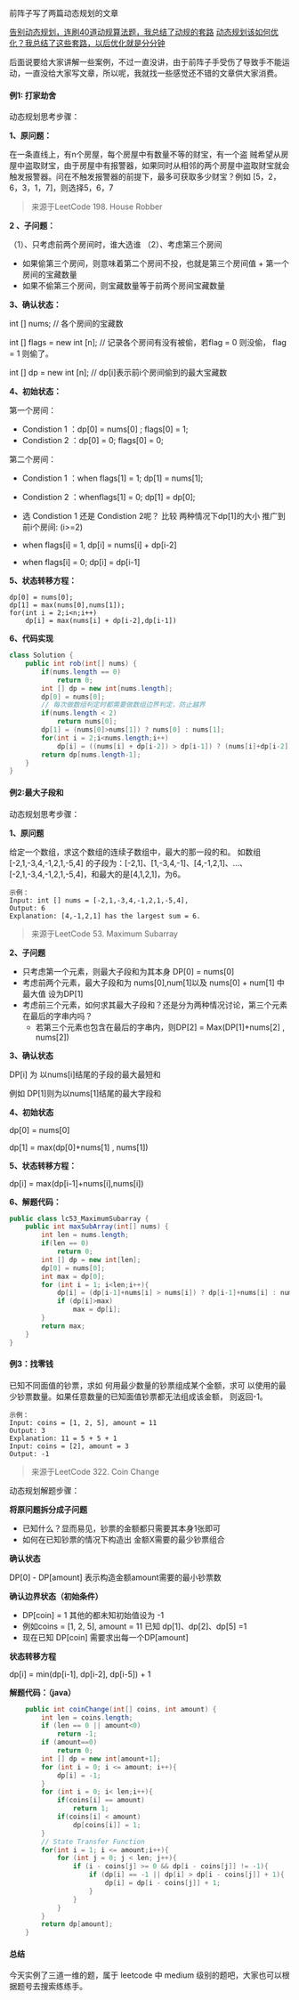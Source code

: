 前阵子写了两篇动态规划的文章

[告别动态规划，连刷40道动规算法题，我总结了动规的套路](https://mp.weixin.qq.com/s/pg-IJ8rA1duIzt5hW1Cycw)
[动态规划该如何优化？我总结了这些套路，以后优化就是分分钟](https://mp.weixin.qq.com/s/FA5lyv2VnsP4XM0wUz0JlQ)

后面说要给大家讲解一些案例，不过一直没讲，由于前阵子手受伤了导致手不能运动，一直没给大家写文章，所以呢，我就找一些感觉还不错的文章供大家消费。

#### 例1: 打家劫舍

动态规划思考步骤：

**1、原问题：**

在一条直线上，有n个房屋，每个房屋中有数量不等的财宝，有一个盗 贼希望从房屋中盗取财宝，由于房屋中有报警器，如果同时从相邻的两个房屋中盗取财宝就会触发报警器。问在不触发报警器的前提下，最多可获取多少财宝？例如 [5，2，6，3，1，7]，则选择5，6，7

> 来源于LeetCode 198. House Robber

**2 、子问题：**

（1）、只考虑前两个房间时，谁大选谁
（2）、考虑第三个房间
* 如果偷第三个房间，则意味着第二个房间不投，也就是第三个房间值 + 第一个房间的宝藏数量
* 如果不偷第三个房间，则宝藏数量等于前两个房间宝藏数量


**3、确认状态：**

int [] nums; // 各个房间的宝藏数

int [] flags = new int [n]; // 记录各个房间有没有被偷，若flag = 0 则没偷， flag = 1 则偷了。

int [] dp = new int [n]; // dp[i]表示前i个房间偷到的最大宝藏数

**4、初始状态：**

第一个房间：

* Condistion 1 ：dp[0] = nums[0] ; flags[0] = 1;
* Condistion 2 ：dp[0] = 0; flags[0] = 0;

第二个房间：

* Condistion 1 ：when flags[1] = 1; dp[1] = nums[1];
* Condistion 2 ：whenflags[1] = 0; dp[1] = dp[0];
* 选 Condistion 1 还是 Condistion 2呢？ 比较 两种情况下dp[1]的大小
推广到前i个房间: (i>=2)

* when flags[i] = 1, dp[i] = nums[i] + dp[i-2]
* when flags[i] = 0; dp[i] = dp[i-1]

**5、状态转移方程：**
```
dp[0] = nums[0];
dp[1] = max(nums[0],nums[1]);
for(int i = 2;i<n;i++)
    dp[i] = max(nums[i] + dp[i-2],dp[i-1])
```
**6、代码实现**
```java
class Solution {
    public int rob(int[] nums) {
        if(nums.length == 0)
            return 0;
        int [] dp = new int[nums.length];
        dp[0] = nums[0];
        // 每次做数组判定时都需要做数组边界判定，防止越界
        if(nums.length < 2)
            return nums[0];
        dp[1] = (nums[0]>nums[1]) ? nums[0] : nums[1];
        for(int i = 2;i<nums.length;i++)
            dp[i] = ((nums[i] + dp[i-2]) > dp[i-1]) ? (nums[i]+dp[i-2]) : dp[i-1];
        return dp[nums.length-1];
    }
}
```

#### 例2:最大子段和

动态规划思考步骤：

**1、原问题**

给定一个数组，求这个数组的连续子数组中，最大的那一段的和。
如数组[-2,1,-3,4,-1,2,1,-5,4] 的子段为：[-2,1]、[1,-3,4,-1]、[4,-1,2,1]、...、[-2,1,-3,4,-1,2,1,-5,4]，和最大的是[4,1,2,1]，为6。
```
示例：
Input: int [] nums = [-2,1,-3,4,-1,2,1,-5,4],
Output: 6
Explanation: [4,-1,2,1] has the largest sum = 6.
```
> 来源于LeetCode 53. Maximum Subarray

**2、子问题**

* 只考虑第一个元素，则最大子段和为其本身 DP[0] = nums[0]
* 考虑前两个元素，最大子段和为 nums[0],num[1]以及 nums[0] + num[1] 中最大值 设为DP[1]
* 考虑前三个元素，如何求其最大子段和？还是分为两种情况讨论，第三个元素在最后的字串内吗？
	* 若第三个元素也包含在最后的字串内，则DP[2] = Max(DP[1]+nums[2] , nums[2])


**3、确认状态**

DP[i] 为 以nums[i]结尾的子段的最大最短和

例如 DP[1]则为以nums[1]结尾的最大字段和

**4、初始状态**

dp[0] = nums[0]

dp[1] = max(dp[0]+nums[1] , nums[1])

**5、状态转移方程：**

dp[i] = max(dp[i-1]+nums[i],nums[i])

**6、解题代码：**
```java
public class lc53_MaximumSubarray {
    public int maxSubArray(int[] nums) {
        int len = nums.length;
        if(len == 0)
            return 0;
        int [] dp = new int[len];
        dp[0] = nums[0];
        int max = dp[0];
        for (int i = 1; i<len;i++){
            dp[i] = (dp[i-1]+nums[i] > nums[i]) ? dp[i-1]+nums[i] : nums[i];
            if (dp[i]>max)
                max = dp[i];
        }
        return max;
    }
}
```

#### 例3：找零钱

已知不同面值的钞票，求如 何用最少数量的钞票组成某个金额，求可 以使用的最少钞票数量。如果任意数量的已知面值钞票都无法组成该金额， 则返回-1。
```
示例：
Input: coins = [1, 2, 5], amount = 11
Output: 3 
Explanation: 11 = 5 + 5 + 1
Input: coins = [2], amount = 3
Output: -1
```
> 来源于LeetCode 322. Coin Change

动态规划解题步骤：

**将原问题拆分成子问题**

* 已知什么？显而易见，钞票的金额都只需要其本身1张即可
* 如何在已知钞票的情况下构造出 金额X需要的最少钞票组合

**确认状态**

DP[0] - DP[amount] 表示构造金额amount需要的最小钞票数


**确认边界状态（初始条件）**

* DP[coin] = 1 其他的都未知初始值设为 -1
* 例如coins = [1, 2, 5], amount = 11 已知 dp[1]、dp[2]、dp[5] =1
* 现在已知 DP[coin] 需要求出每一个DP[amount]


**状态转移方程**

dp[i] = min(dp[i-1], dp[i-2], dp[i-5]) + 1


**解题代码：（java）**
```java
    public int coinChange(int[] coins, int amount) {
        int len = coins.length;
        if (len == 0 || amount<0)
            return -1;
        if (amount==0)
            return 0;
        int [] dp = new int[amount+1];
        for (int i = 0; i <= amount; i++){
            dp[i] = -1;
        }
        for (int i = 0; i< len;i++){
            if(coins[i] == amount)
                return 1;
            if(coins[i] < amount)
                dp[coins[i]] = 1;
        }
        // State Transfer Function
        for(int i = 1; i <= amount;i++){
            for (int j = 0; j < len; j++){
                if (i - coins[j] >= 0 && dp[i - coins[j]] != -1){
                    if (dp[i] == -1 || dp[i] > dp[i - coins[j]] + 1){
                        dp[i] = dp[i - coins[j]] + 1;
                    }
                }
            }
        }
        return dp[amount];
    }
```

#### 总结

今天实例了三道一维的题，属于 leetcode 中 medium 级别的题吧，大家也可以根据题号去搜索练练手。

